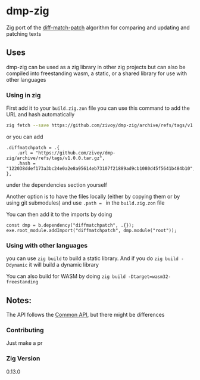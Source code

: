 # dmp-zig
Zig port of the [diff-match-patch](https://github.com/google/diff-match-patch/) algorithm
for comparing and updating and patching texts

## Uses
dmp-zig can be used as a zig library in other zig projects
but can also be compiled into freestanding wasm, a static, or a shared library for use with other languages

### Using in zig
First add it to your `build.zig.zon` file 
you can use this command to add the URL and hash automatically
```sh 
zig fetch --save https://github.com/zivoy/dmp-zig/archive/refs/tags/v1.0.0.tar.gz
```

or you can add 
```zig
.diffmatchpatch = .{
    .url = "https://github.com/zivoy/dmp-zig/archive/refs/tags/v1.0.0.tar.gz",
    .hash = "122038ddef173a3bc24e0a2e8a95614eb73107f21889ad9cb1080d45f5641b484b10",
},
```
under the dependencies section yourself

Another option is to have the files locally (either by copying them or by using git submodules) and use `.path = ` in the `build.zig.zon` file


You can then add it to the imports by doing
```zig
const dmp = b.dependency("diffmatchpatch", .{});
exe.root_module.addImport("diffmatchpatch", dmp.module("root"));
```

### Using with other languages
you can use `zig build` to build a static library.
And if you do `zig build -Ddynamic` it will build a dynamic library

You can also build for WASM by doing `zig build -Dtarget=wasm32-freestanding`

## Notes:
The API follows the [Common API](https://github.com/google/diff-match-patch/wiki/API), but there might be differences

### Contributing
Just make a pr

### Zig Version
0.13.0

